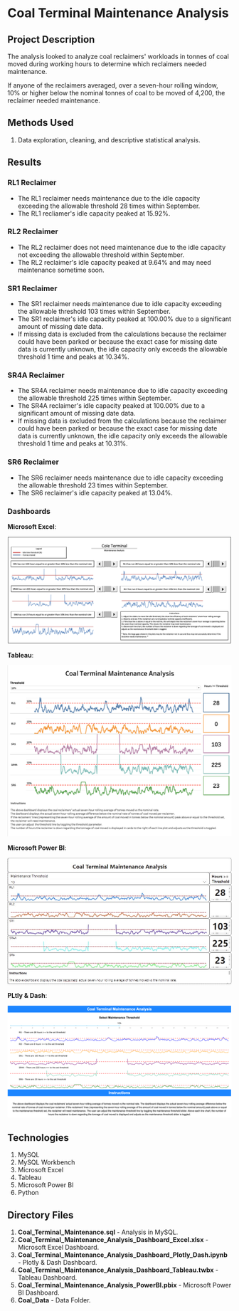 # Coal Terminal Maintenance Analysis

## Project Description

The analysis looked to analyze coal reclaimers' workloads in tonnes of coal moved during working hours to determine which reclaimers needed maintenance.

If anyone of the reclaimers averaged, over a seven-hour rolling window, 10% or higher below the nominal tonnes of coal to be moved of 4,200, the reclaimer needed maintenance.

## Methods Used

1) Data exploration, cleaning, and descriptive statistical analysis.

## Results 

### RL1 Reclaimer

* The RL1 reclaimer needs maintenance due to the idle capacity exceeding the allowable threshold 28 times within September. 
* The RL1 recliamer's idle capacity peaked at 15.92%.

### RL2 Reclaimer

* The RL2 reclaimer does not need maintenance due to the idle capacity not exceeding the allowable threshold within September.
* The RL2 reclaimer's idle capacity peaked at 9.64% and may need maintenance sometime soon.

### SR1 Reclaimer

* The SR1 reclaimer needs maintenance due to idle capacity exceeding the allowable threshold 103 times within September.
* The SR1 reclaimer's idle capacity peaked at 100.00% due to a significant amount of missing date data.
* If missing data is excluded from the calculations because the reclaimer could have been parked or because the exact case for missing date data is currently unknown, the idle capacity only exceeds the allowable threshold 1 time and peaks at 10.34%. 

### SR4A Reclaimer

* The SR4A reclaimer needs maintenance due to idle capacity exceeding the allowable threshold 225 times within September.
* The SR4A reclaimer's idle capacity peaked at 100.00% due to a significant amount of missing date data.
* If missing data is excluded from the calculations because the reclaimer could have been parked or because the exact case for missing date data is currently unknown, the idle capacity only exceeds the allowable threshold 1 time and peaks at 10.31%. 

### SR6 Reclaimer

* The SR6 reclaimer needs maintenance due to idle capacity exceeding the allowable threshold 23 times within September.
* The SR6 reclaimer's idle capacity peaked at 13.04%.

### Dashboards

**Microsoft Excel**:

![](ReadMe_Images/Dash1.png)

**Tableau**:

![](ReadMe_Images/Dash2.png)

**Microsoft Power BI**:

![](ReadMe_Images/Dash3.png)

**PLtly & Dash**:

![](ReadMe_Images/Dash4.png)

## Technologies 

1) MySQL
2) MySQL Workbench
3) Microsoft Excel
4) Tableau 
5) Microsoft Power BI
6) Python

## Directory Files

1) **Coal_Terminal_Maintenance.sql** - Analysis in MySQL.
2) **Coal_Terminal_Maintenance_Analysis_Dashboard_Excel.xlsx** - Microsoft Excel Dashboard.
3) **Coal_Terminal_Maintenance_Analysis_Dashboard_Plotly_Dash.ipynb** - Plotly & Dash Dashboard.
4) **Coal_Terminal_Maintenance_Analysis_Dashboard_Tableau.twbx** - Tableau Dashboard.
5) **Coal_Terminal_Maintenance_Analysis_PowerBI.pbix** - Microsoft Power BI Dashboard.
6) **Coal_Data** - Data Folder.
